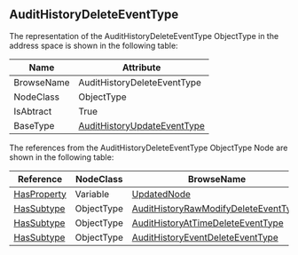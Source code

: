 <!-- objecttype -->
## AuditHistoryDeleteEventType

The representation of the AuditHistoryDeleteEventType ObjectType in the address space is shown in the following table:  

|Name|Attribute|
|---|---|
|BrowseName|AuditHistoryDeleteEventType|
|NodeClass|ObjectType|
|IsAbtract|True|
|BaseType|[AuditHistoryUpdateEventType](../../../Part5/ObjectTypes/AuditHistoryUpdateEventType/readme.md)|

The references from the AuditHistoryDeleteEventType ObjectType Node are shown in the following table:  

|Reference|NodeClass|BrowseName|DataType|TypeDefinition|ModellingRule|
|---|---|---|---|---|---|
|[HasProperty](../../../Part3/ReferenceTypes/HasProperty/readme.md)|Variable|[UpdatedNode](#UpdatedNode)|[NodeId](../../../Part3/DataTypes/NodeId/readme.md)|[PropertyType](../../Part5/VariableTypes/PropertyType/readme.md)|[Mandatory](../../Objects/Mandatory/readme.md)|
|[HasSubtype](../../../Part3/ReferenceTypes/HasSubtype/readme.md)|ObjectType|[AuditHistoryRawModifyDeleteEventType](#AuditHistoryRawModifyDeleteEventType)||||
|[HasSubtype](../../../Part3/ReferenceTypes/HasSubtype/readme.md)|ObjectType|[AuditHistoryAtTimeDeleteEventType](#AuditHistoryAtTimeDeleteEventType)||||
|[HasSubtype](../../../Part3/ReferenceTypes/HasSubtype/readme.md)|ObjectType|[AuditHistoryEventDeleteEventType](#AuditHistoryEventDeleteEventType)||||


